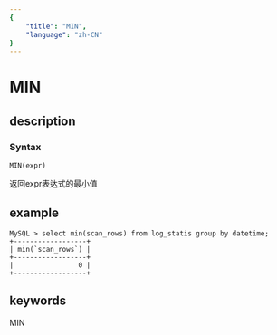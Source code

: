 ```yaml
---
{
    "title": "MIN",
    "language": "zh-CN"
}
---
```


<!-- 
Licensed to the Apache Software Foundation (ASF) under one
or more contributor license agreements.  See the NOTICE file
distributed with this work for additional information
regarding copyright ownership.  The ASF licenses this file
to you under the Apache License, Version 2.0 (the
"License"); you may not use this file except in compliance
with the License.  You may obtain a copy of the License at

  http://www.apache.org/licenses/LICENSE-2.0

Unless required by applicable law or agreed to in writing,
software distributed under the License is distributed on an
"AS IS" BASIS, WITHOUT WARRANTIES OR CONDITIONS OF ANY
KIND, either express or implied.  See the License for the
specific language governing permissions and limitations
under the License.
-->

# MIN
## description
### Syntax

`MIN(expr)`


返回expr表达式的最小值

## example
```
MySQL > select min(scan_rows) from log_statis group by datetime;
+------------------+
| min(`scan_rows`) |
+------------------+
|                0 |
+------------------+
```
## keywords
MIN
